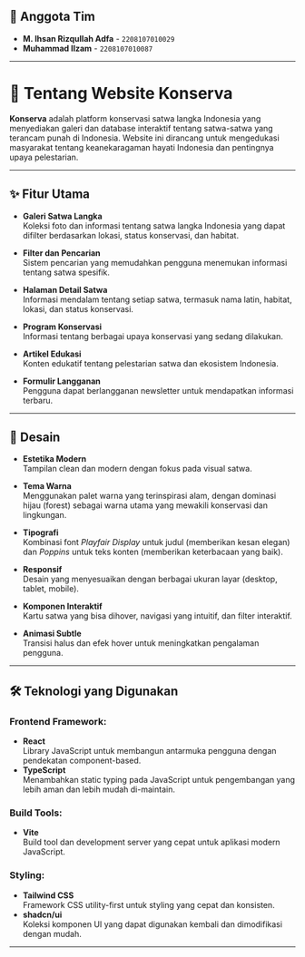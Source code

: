 ## 👥 Anggota Tim

- **M. Ihsan Rizqullah Adfa** - `2208107010029`  
- **Muhammad Ilzam** - `2208107010087`

---

# 🌿 Tentang Website Konserva

**Konserva** adalah platform konservasi satwa langka Indonesia yang menyediakan galeri dan database interaktif tentang satwa-satwa yang terancam punah di Indonesia. Website ini dirancang untuk mengedukasi masyarakat tentang keanekaragaman hayati Indonesia dan pentingnya upaya pelestarian.

---

## ✨ Fitur Utama

- **Galeri Satwa Langka**  
  Koleksi foto dan informasi tentang satwa langka Indonesia yang dapat difilter berdasarkan lokasi, status konservasi, dan habitat.

- **Filter dan Pencarian**  
  Sistem pencarian yang memudahkan pengguna menemukan informasi tentang satwa spesifik.

- **Halaman Detail Satwa**  
  Informasi mendalam tentang setiap satwa, termasuk nama latin, habitat, lokasi, dan status konservasi.

- **Program Konservasi**  
  Informasi tentang berbagai upaya konservasi yang sedang dilakukan.

- **Artikel Edukasi**  
  Konten edukatif tentang pelestarian satwa dan ekosistem Indonesia.

- **Formulir Langganan**  
  Pengguna dapat berlangganan newsletter untuk mendapatkan informasi terbaru.

---

## 🎨 Desain

- **Estetika Modern**  
  Tampilan clean dan modern dengan fokus pada visual satwa.

- **Tema Warna**  
  Menggunakan palet warna yang terinspirasi alam, dengan dominasi hijau (forest) sebagai warna utama yang mewakili konservasi dan lingkungan.

- **Tipografi**  
  Kombinasi font _Playfair Display_ untuk judul (memberikan kesan elegan) dan _Poppins_ untuk teks konten (memberikan keterbacaan yang baik).

- **Responsif**  
  Desain yang menyesuaikan dengan berbagai ukuran layar (desktop, tablet, mobile).

- **Komponen Interaktif**  
  Kartu satwa yang bisa dihover, navigasi yang intuitif, dan filter interaktif.

- **Animasi Subtle**  
  Transisi halus dan efek hover untuk meningkatkan pengalaman pengguna.

---

## 🛠 Teknologi yang Digunakan

### Frontend Framework:
- **React**  
  Library JavaScript untuk membangun antarmuka pengguna dengan pendekatan component-based.
- **TypeScript**  
  Menambahkan static typing pada JavaScript untuk pengembangan yang lebih aman dan lebih mudah di-maintain.

### Build Tools:
- **Vite**  
  Build tool dan development server yang cepat untuk aplikasi modern JavaScript.

### Styling:
- **Tailwind CSS**  
  Framework CSS utility-first untuk styling yang cepat dan konsisten.
- **shadcn/ui**  
  Koleksi komponen UI yang dapat digunakan kembali dan dimodifikasi dengan mudah.

---